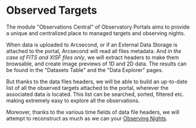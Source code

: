 # Observed Targets

The module "Observations Central" of Observatory Portals aims to provide a unique and centralized place to managed
targets and observing nights.

When data is uploaded to Arcsecond, or if an External Data Storage is attached to the portal, Arcsecond will read all
files metadata. And *in the case of FITS and XISF files only*, we will extract headers to make them browsable, and
create image previews of 1D and 2D data. The results can be found in the "Datasets Table" and the "Data Explorer" pages.

But thanks to the data files headers, we will be able to build an up-to-date list of all the observed targets attached
to the portal, wherever the associated data is located. This list can be searched, sorted, filtered etc. making
extremely easy to explore all the observations.

Moreover, thanks to the various time fields of data file headers, we will attempt to reconstruct as much as we can
your [Observing Nights](./observations.md).
